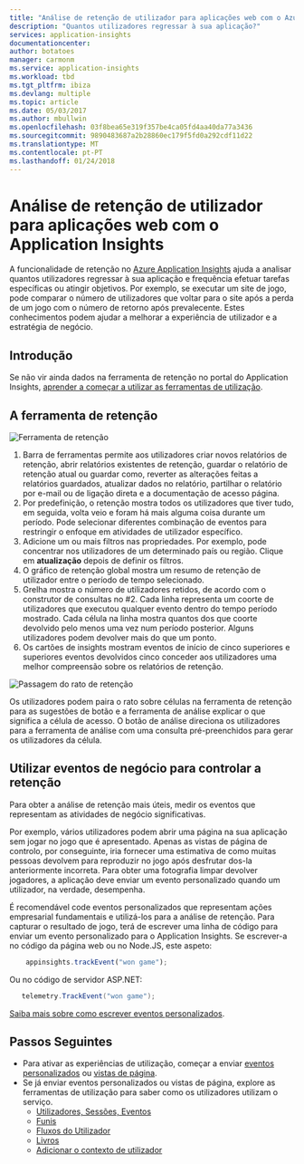 ```yaml
---
title: "Análise de retenção de utilizador para aplicações web com o Azure Application Insights | Documentos da Microsoft"
description: "Quantos utilizadores regressar à sua aplicação?"
services: application-insights
documentationcenter: 
author: botatoes
manager: carmonm
ms.service: application-insights
ms.workload: tbd
ms.tgt_pltfrm: ibiza
ms.devlang: multiple
ms.topic: article
ms.date: 05/03/2017
ms.author: mbullwin
ms.openlocfilehash: 03f8bea65e319f357be4ca05fd4aa40da77a3436
ms.sourcegitcommit: 9890483687a2b28860ec179f5fd0a292cdf11d22
ms.translationtype: MT
ms.contentlocale: pt-PT
ms.lasthandoff: 01/24/2018
---
```

# <a name="user-retention-analysis-for-web-applications-with-application-insights"></a>Análise de retenção de utilizador para aplicações web com o Application Insights

A funcionalidade de retenção no [Azure Application Insights](app-insights-overview.md) ajuda a analisar quantos utilizadores regressar à sua aplicação e frequência efetuar tarefas específicas ou atingir objetivos. Por exemplo, se executar um site de jogo, pode comparar o número de utilizadores que voltar para o site após a perda de um jogo com o número de retorno após prevalecente. Estes conhecimentos podem ajudar a melhorar a experiência de utilizador e a estratégia de negócio.

## <a name="get-started"></a>Introdução

Se não vir ainda dados na ferramenta de retenção no portal do Application Insights, [aprender a começar a utilizar as ferramentas de utilização](app-insights-usage-overview.md).

## <a name="the-retention-tool"></a>A ferramenta de retenção

![Ferramenta de retenção](./media/app-insights-usage-retention/retention.png)

1. Barra de ferramentas permite aos utilizadores criar novos relatórios de retenção, abrir relatórios existentes de retenção, guardar o relatório de retenção atual ou guardar como, reverter as alterações feitas a relatórios guardados, atualizar dados no relatório, partilhar o relatório por e-mail ou de ligação direta e a documentação de acesso página. 
2. Por predefinição, o retenção mostra todos os utilizadores que tiver tudo, em seguida, volta veio e foram há mais alguma coisa durante um período. Pode selecionar diferentes combinação de eventos para restringir o enfoque em atividades de utilizador específico.
3. Adicione um ou mais filtros nas propriedades. Por exemplo, pode concentrar nos utilizadores de um determinado país ou região. Clique em **atualização** depois de definir os filtros. 
4. O gráfico de retenção global mostra um resumo de retenção de utilizador entre o período de tempo selecionado. 
5. Grelha mostra o número de utilizadores retidos, de acordo com o construtor de consultas no #2. Cada linha representa um coorte de utilizadores que executou qualquer evento dentro do tempo período mostrado. Cada célula na linha mostra quantos dos que coorte devolvido pelo menos uma vez num período posterior. Alguns utilizadores podem devolver mais do que um ponto. 
6. Os cartões de insights mostram eventos de início de cinco superiores e superiores eventos devolvidos cinco conceder aos utilizadores uma melhor compreensão sobre os relatórios de retenção. 

![Passagem do rato de retenção](./media/app-insights-usage-retention/hover.png)

Os utilizadores podem paira o rato sobre células na ferramenta de retenção para as sugestões de botão e a ferramenta de análise explicar o que significa a célula de acesso. O botão de análise direciona os utilizadores para a ferramenta de análise com uma consulta pré-preenchidos para gerar os utilizadores da célula. 

## <a name="use-business-events-to-track-retention"></a>Utilizar eventos de negócio para controlar a retenção

Para obter a análise de retenção mais úteis, medir os eventos que representam as atividades de negócio significativas. 

Por exemplo, vários utilizadores podem abrir uma página na sua aplicação sem jogar no jogo que é apresentado. Apenas as vistas de página de controlo, por conseguinte, iria fornecer uma estimativa de como muitas pessoas devolvem para reproduzir no jogo após desfrutar dos-la anteriormente incorreta. Para obter uma fotografia limpar devolver jogadores, a aplicação deve enviar um evento personalizado quando um utilizador, na verdade, desempenha.  

É recomendável code eventos personalizados que representam ações empresarial fundamentais e utilizá-los para a análise de retenção. Para capturar o resultado de jogo, terá de escrever uma linha de código para enviar um evento personalizado para o Application Insights. Se escrever-a no código da página web ou no Node.JS, este aspeto:

```JavaScript
    appinsights.trackEvent("won game");
```

Ou no código de servidor ASP.NET:

```csharp
   telemetry.TrackEvent("won game");
```

[Saiba mais sobre como escrever eventos personalizados](app-insights-api-custom-events-metrics.md#trackevent).


## <a name="next-steps"></a>Passos Seguintes
- Para ativar as experiências de utilização, começar a enviar [eventos personalizados](https://docs.microsoft.com/azure/application-insights/app-insights-api-custom-events-metrics#trackevent) ou [vistas de página](https://docs.microsoft.com/azure/application-insights/app-insights-api-custom-events-metrics#page-views).
- Se já enviar eventos personalizados ou vistas de página, explore as ferramentas de utilização para saber como os utilizadores utilizam o serviço.
    - [Utilizadores, Sessões, Eventos](app-insights-usage-segmentation.md)
    - [Funis](usage-funnels.md)
    - [Fluxos do Utilizador](app-insights-usage-flows.md)
    - [Livros](app-insights-usage-workbooks.md)
    - [Adicionar o contexto de utilizador](app-insights-usage-send-user-context.md)


